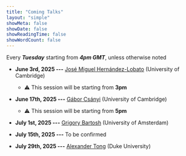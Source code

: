 ```yaml
---
title: "Coming Talks"
layout: "simple"
showMeta: false
showDate: false
showReadingTime: false
showWordCount: false
---
```

Every ***Tuesday*** starting from ***4pm GMT***, unless otherwise noted
- **June 3rd, 2025 ---** [José Miguel Hernández-Lobato](https://jmhl.org) (University of Cambridge)
  - ⚠️ This session will be starting from **3pm** 
- **June 17th, 2025 ---** [Gábor Csányi](https://www.eng.cam.ac.uk/profiles/gc121) (University of Cambridge)
  - ⚠️ This session will be starting from **5pm** 
- **July 1st, 2025 ---** [Grigory Bartosh](https://grigorybartosh.github.io) (University of Amsterdam)

- **July 15th, 2025 ---** To be confirmed

- **July 29th, 2025 ---** [Alexander Tong](https://www.alextong.net) (Duke University)

